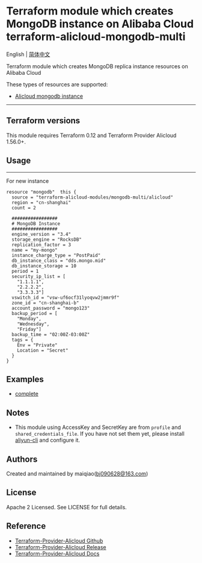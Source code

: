 Terraform module which creates MongoDB instance on Alibaba Cloud  
terraform-alicloud-mongodb-multi
=====================================================================

English | [简体中文](https://github.com/terraform-alicloud-modules/terraform-alicloud-mongodb-multi/blob/master/README-cn.md)

Terraform module which creates MongoDB replica instance resources on Alibaba Cloud

These types of resources are supported:

* [Alicloud mongodb instance](https://www.terraform.io/docs/providers/alicloud/r/mongodb_instance.html)

----------------------

## Terraform versions

This module requires Terraform 0.12 and Terraform Provider Alicloud 1.56.0+.

## Usage
-----

For new instance

```hcl
resource "mongodb"  this {
  source = "terraform-alicloud-modules/mongodb-multi/alicloud"
  region = "cn-shanghai"
  count = 2

  #################
  # MongoDB Instance
  #################
  engine_version = "3.4"
  storage_engine = "RocksDB"
  replication_factor = 3
  name = "my-mongo"
  instance_charge_type = "PostPaid"
  db_instance_class = "dds.mongo.mid"
  db_instance_storage = 10
  period = 1
  security_ip_list = [
    "1.1.1.1",
    "2.2.2.2",
    "3.3.3.3"]
  vswitch_id = "vsw-uf6ocf31lyoqvw2jmmr9f"
  zone_id = "cn-shanghai-b"
  account_password = "mongo123"
  backup_period = [
    "Monday",
    "Wednesday",
    "Friday"]
  backup_time = "02:00Z-03:00Z"
  tags = {
    Env = "Private"
    Location = "Secret"
  }
}
```

## Examples

* [complete](https://github.com/terraform-alicloud-modules/terraform-alicloud-mongodb-multi/tree/master/example)


## Notes

* This module using AccessKey and SecretKey are from `profile` and `shared_credentials_file`.
If you have not set them yet, please install [aliyun-cli](https://github.com/aliyun/aliyun-cli#installation) and configure it.


Authors
---------
Created and maintained by maiqiao(bj090628@163.com) 

License
----
Apache 2 Licensed. See LICENSE for full details.

Reference
---------
* [Terraform-Provider-Alicloud Github](https://github.com/terraform-providers/terraform-provider-alicloud)
* [Terraform-Provider-Alicloud Release](https://releases.hashicorp.com/terraform-provider-alicloud/)
* [Terraform-Provider-Alicloud Docs](https://www.terraform.io/docs/providers/alicloud/index.html)
